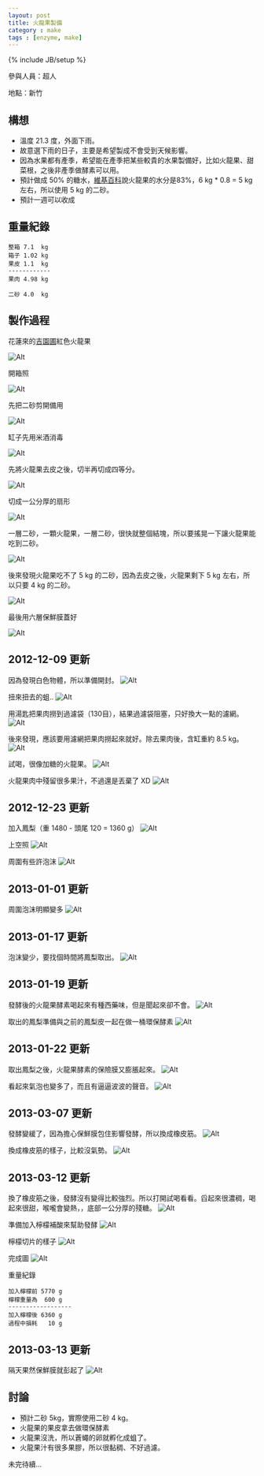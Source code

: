 ```yaml
---
layout: post
title: 火龍果製備
category : make
tags : [enzyme, make]
---
```

{% include JB/setup %}

參與人員：超人

地點：新竹

## 構想

* 溫度 21.3 度，外面下雨。
* 故意選下雨的日子，主要是希望製成不會受到天候影響。
* 因為水果都有產季，希望能在產季把某些較貴的水果製備好，比如火龍果、甜菜根，之後非產季做酵素可以用。
* 預計做成 50% 的糖水，[維基百科](http://zh.wikipedia.org/zh-tw/%E7%81%AB%E9%BE%8D%E6%9E%9C)說火龍果的水分是83%，6 kg * 0.8 = 5 kg 左右，所以使用 5 kg 的二砂。
* 預計一週可以收成

## 重量紀錄

    整箱 7.1  kg
    箱子 1.02 kg
    果皮 1.1  kg
    ------------
    果肉 4.98 kg

    二砂 4.0  kg

## 製作過程

花蓮來的[吉園圃](http://agrapp.coa.gov.tw/GAP/JSP/index_1.jsp)紅色火龍果

![Alt](/img/make/2012-11-26/IMG_20121126_165533.jpg)

開箱照

![Alt](/img/make/2012-11-26/IMG_20121126_234343.jpg)

先把二砂剪開備用

![Alt](/img/make/2012-11-26/IMG_20121126_234727.jpg)

缸子先用米酒消毒

![Alt](/img/make/2012-11-26/IMG_20121126_234830.jpg)

先將火龍果去皮之後，切半再切成四等分。

![Alt](/img/make/2012-11-26/IMG_20121126_235350.jpg)

切成一公分厚的扇形

![Alt](/img/make/2012-11-26/IMG_20121126_235501.jpg)

一層二砂，一顆火龍果，一層二砂，很快就整個結塊，所以要搖晃一下讓火龍果能吃到二砂。

![Alt](/img/make/2012-11-26/IMG_20121127_002448.jpg)

後來發現火龍果吃不了 5 kg 的二砂，因為去皮之後，火龍果剩下 5 kg 左右，所以只要 4 kg 的二砂。

![Alt](/img/make/2012-11-26/IMG_20121127_004051.jpg)

最後用六層保鮮膜蓋好

![Alt](/img/make/2012-11-26/IMG_20121127_004425.jpg)

## 2012-12-09 更新

因為發現白色物體，所以準備開封。
![Alt](/img/make/2012-11-26/IMG_20121209_213627.jpg)

扭來扭去的蛆..
![Alt](/img/make/2012-11-26/IMG_20121209_214035.jpg)

用湯匙把果肉撈到過濾袋（130目），結果過濾袋阻塞，只好換大一點的濾網。
![Alt](/img/make/2012-11-26/IMG_20121209_223810.jpg)

後來發現，應該要用濾網把果肉撈起來就好。除去果肉後，含缸重約 8.5 kg。
![Alt](/img/make/2012-11-26/IMG_20121209_230728.jpg)

試喝，很像加糖的火龍果。
![Alt](/img/make/2012-11-26/IMG_20121209_230754.jpg)

火龍果肉中殘留很多果汁，不過還是丟棄了 XD
![Alt](/img/make/2012-11-26/IMG_20121209_230819.jpg)

## 2012-12-23 更新

加入鳳梨（重 1480 - 頭尾 120 = 1360 g）
![Alt](/img/make/2012-11-26/IMG_20121223_221521.jpg)

上空照
![Alt](/img/make/2012-11-26/IMG_20121223_222353.jpg)

周圍有些許泡沫
![Alt](/img/make/2012-11-26/IMG_20121223_222753.jpg)


## 2013-01-01 更新

周圍泡沫明顯變多
![Alt](/img/make/2012-11-26/IMG_20130101_000148.jpg)

## 2013-01-17 更新

泡沫變少，要找個時間將鳳梨取出。
![Alt](/img/make/2012-11-26/IMG_20130117_221918.jpg)

## 2013-01-19 更新

發酵後的火龍果酵素喝起來有種西藥味，但是聞起來卻不會。
![Alt](/img/make/2012-11-26/IMG_20130119_110346.jpg)

取出的鳳梨準備與之前的鳳梨皮一起在做一桶環保酵素
![Alt](/img/make/2012-11-26/IMG_20130119_110520.jpg)

## 2013-01-22 更新

取出鳳梨之後，火龍果酵素的保險膜又膨脹起來。
![Alt](/img/make/2012-11-26/IMG_20130122_124823.jpg)

看起來氣泡也變多了，而且有逼逼波波的聲音。
![Alt](/img/make/2012-11-26/IMG_20130122_234101.jpg)

## 2013-03-07 更新

發酵變緩了，因為擔心保鮮膜包住影響發酵，所以換成橡皮筋。
![Alt](/img/make/2012-11-26/IMG_20130307_115619.jpg)

換成橡皮筋的樣子，比較沒氣勢。
![Alt](/img/make/2012-11-26/IMG_20130307_120523.jpg)

## 2013-03-12 更新

換了橡皮筋之後，發酵沒有變得比較強烈。所以打開試喝看看。舀起來很濃稠，喝起來很甜，喉嚨會變熱，，底部一公分厚的殘糖。
![Alt](/img/make/2012-11-26/IMG_20130312_234451.jpg)

準備加入檸檬補酸來幫助發酵
![Alt](/img/make/2012-11-26/IMG_20130312_235034.jpg)

檸檬切片的樣子
![Alt](/img/make/2012-11-26/IMG_20130312_235620.jpg)

完成圖
![Alt](/img/make/2012-11-26/IMG_20130313_000037.jpg)

重量紀錄

    加入檸檬前 5770 g
	檸檬重量為  600 g
	------------------
	加入檸檬後 6360 g
	過程中損耗   10 g
	
## 2013-03-13 更新

隔天果然保鮮膜就彭起了
![Alt](/img/make/2012-11-26/IMG_20130313_120732.jpg)

## 討論

* 預計二砂 5kg，實際使用二砂 4 kg。
* 火龍果的果皮拿去做環保酵素
* 火龍果沒洗，所以蒼蠅的卵就孵化成蛆了。
* 火龍果汁有很多果膠，所以很黏稠、不好過濾。

未完待續...


